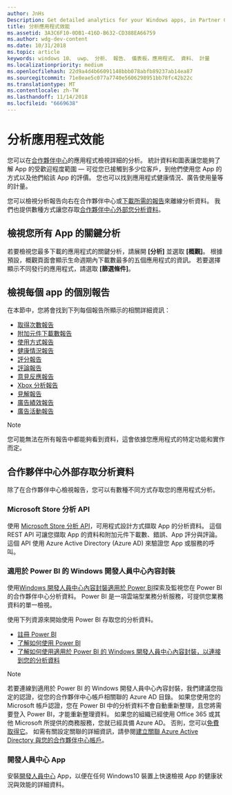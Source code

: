 ```yaml
---
author: JnHs
Description: Get detailed analytics for your Windows apps, in Partner Center or via other methods.
title: 分析應用程式效能
ms.assetid: 3A3C6F10-0DB1-416D-B632-CD388EA66759
ms.author: wdg-dev-content
ms.date: 10/31/2018
ms.topic: article
keywords: windows 10、 uwp、 分析、 報告、 儀表板，應用程式、 資料、 計量
ms.localizationpriority: medium
ms.openlocfilehash: 22d9a4d4b66091148bbb078abfb89237ab14ea87
ms.sourcegitcommit: 71e8eae5c077a7740e5606298951bb78fc42b22c
ms.translationtype: MT
ms.contentlocale: zh-TW
ms.lasthandoff: 11/14/2018
ms.locfileid: "6669638"
---
```

# <a name="analyze-app-performance"></a>分析應用程式效能

您可以在[合作夥伴中心](https://partner.microsoft.com/dashboard)的應用程式檢視詳細的分析。 統計資料和圖表讓您能夠了解 App 的受歡迎程度範圍 — 可從您已接觸到多少位客戶，到他們使用您 App 的方式以及他們給該 App 的評價。 您也可以找到應用程式健康情況、廣告使用量等的計量。

您可以檢視分析報告向右在合作夥伴中心或[下載所需的報告](download-analytic-reports.md)來離線分析資料。 我們也提供數種方式讓您存取[合作夥伴中心外部您分析資料](#outside)。

## <a name="view-key-analytics-for-all-your-apps"></a>檢視您所有 App 的關鍵分析

若要檢視您最多下載的應用程式的關鍵分析，請展開 **\[分析\]** 並選取 **\[概觀\]**。 根據預設，概觀頁面會顯示生命週期內下載數最多的五個應用程式的資訊。 若要選擇顯示不同發行的應用程式，請選取 **\[篩選條件\]**。

## <a name="view-individual-reports-for-each-app"></a>檢視每個 app 的個別報告

在本節中，您將會找到下列每個報告所顯示的相關詳細資訊：

-   [取得次數報告](acquisitions-report.md)
-   [附加元件下載數報告](add-on-acquisitions-report.md)
-   [使用方式報告](usage-report.md)
-   [健康情況報告](health-report.md)
-   [評分報告](ratings-report.md)
-   [評論報告](reviews-report.md)
-   [意見反應報告](feedback-report.md)
-   [Xbox 分析報告](xbox-analytics-report.md)
-   [見解報告](insights-report.md)
-   [廣告績效報告](advertising-performance-report.md)
-   [廣告活動報告](promote-your-app-report.md)


> [!NOTE]
> 您可能無法在所有報告中都能夠看到資料，這會依據您應用程式的特定功能和實作而定。

<span id="outside"/>

## <a name="access-analytics-data-outside-of-partner-center"></a>合作夥伴中心外部存取分析資料

除了在合作夥伴中心檢視報告，您可以有數種不同方式存取您的應用程式分析。

### <a name="microsoft-store-analytics-api"></a>Microsoft Store 分析 API

使用 [Microsoft Store 分析 API](../monetize/access-analytics-data-using-windows-store-services.md)，可用程式設計方式擷取 App 的分析資料。 這個 REST API 可讓您擷取 App 的資料和附加元件下載數、錯誤、App 評分與評論。 這個 API 使用 Azure Active Directory (Azure AD) 來驗證您 App 或服務的呼叫。

### <a name="windows-dev-center-content-pack-for-power-bi"></a>適用於 Power BI 的 Windows 開發人員中心內容封裝

使用[Windows 開發人員中心內容封裝適用於 Power BI](https://powerbi.microsoft.com/documentation/powerbi-content-pack-windows-dev-center/)探索及監視您在 Power BI 的合作夥伴中心分析資料。 Power BI 是一項雲端型業務分析服務，可提供您業務資料的單一檢視。

使用下列資源來開始使用 Power BI 存取您的分析資料。

* [註冊 Power BI](https://powerbi.microsoft.com/documentation/powerbi-service-self-service-signup-for-power-bi/)
* [了解如何使用 Power BI](https://powerbi.microsoft.com/guided-learning/)
* [了解如何使用適用於 Power BI 的 Windows 開發人員中心內容封裝，以連接到您的分析資料](https://powerbi.microsoft.com/documentation/powerbi-content-pack-windows-dev-center/)

> [!NOTE]
> 若要連線到適用於 Power BI 的 Windows 開發人員中心內容封裝，我們建議您指定的認證，從您的合作夥伴中心帳戶相關聯的 Azure AD 目錄。 如果您使用您的 Microsoft 帳戶認證，您在 Power BI 中的分析資料不會自動重新整理，且您將需要登入 Power BI，才能重新整理資料。 如果您的組織已經使用 Office 365 或其他 Microsoft 所提供的商務服務，您就已經具備 Azure AD。 否則，您可以[免費取得它](http://go.microsoft.com/fwlink/p/?LinkId=703757)。 如需有關設定關聯的詳細資訊，請參閱[建立關聯 Azure Active Directory 與您的合作夥伴中心帳戶](associate-azure-ad-with-dev-center.md)。

### <a name="dev-center-app"></a>開發人員中心 App

安裝[開發人員中心](https://www.microsoft.com/store/apps/dev-center/9nblggh4r5ws) App，以便在任何 Windows10 裝置上快速檢視 App 的健康狀況與效能的詳細資料。

